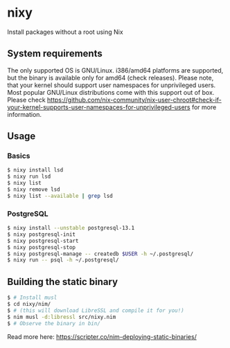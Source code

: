 # nixy
Install packages without a root using Nix

## System requirements

The only supported OS is GNU/Linux. i386/amd64 platforms are supported, but the binary is available only for amd64 (check releases). Please note, that your kernel should support user namespaces for unprivileged users. Most popular GNU/Linux distributions come with this support out of box. Please check https://github.com/nix-community/nix-user-chroot#check-if-your-kernel-supports-user-namespaces-for-unprivileged-users for more information.

## Usage

### Basics

```bash
$ nixy install lsd
$ nixy run lsd
$ nixy list
$ nixy remove lsd
$ nixy list --available | grep lsd
```

### PostgreSQL

```bash
$ nixy install --unstable postgresql-13.1
$ nixy postgresql-init
$ nixy postgresql-start
$ nixy postgresql-stop
$ nixy postgresql-manage -- createdb $USER -h ~/.postgresql/
$ nixy run -- psql -h ~/.postgresql/
```

## Building the static binary

```bash
$ # Install musl
$ cd nixy/nim/
$ # (this will download LibreSSL and compile it for you!)
$ nim musl -d:libressl src/nixy.nim
$ # Observe the binary in bin/
```

Read more here: https://scripter.co/nim-deploying-static-binaries/
